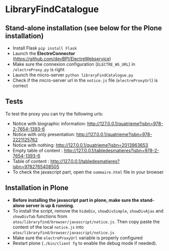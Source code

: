 # LibraryFindCatalogue

## Stand-alone installation (see below for the Plone installation)

 - Install Flask `pip install Flask`
 - Launch the **ElectreConnector** (https://github.com/devBPI/ElectreWebservice)
 - Make sure the connexion configuration (`ELECTRE_WS_URL`) in `/electreProxy.py` is right
 - Launch the micro-server `python libraryFindCatalogue.py`
 - Check if the micro-server url in the `notice.js` file (`electreProxyUrl`) is correct

## Tests

To test the proxy you can try the following urls:
 - Notice with biographic information: http://127.0.0.1/quatrieme?isbn=978-2-7654-1393-6
 - Notice with only presentation: http://127.0.0.1/quatrieme?isbn=978-2221125762
 - Notice with nothing: http://127.0.0.1/quatrieme?isbn=2013963653
 - Empty table of content : http://127.0.0.1/tabledesmatieres?isbn=978-2-7654-1393-6
 - Table of content : http://127.0.0.1/tabledesmatieres?isbn=9782765408505
 - To check the javascript part, open the `sommaire.html` file in your browser

## Installation in Plone

 - **Before installing the javascript part in plone, make sure the stand-alone server is up & running.**
 - To install the script, remove the `hideDiv`, `showDivSimple`, `showDivAjax` and `showDivTab` functions from `atos/libraryfind/browser/javascript/notice.js`.
Then copy paste the content of the local `notice.js` into `atos/libraryfind/browser/javascript/notice.js`
- Make sure the `electreProxyUrl` variable is properly configured
- Restart plone (`./bin/client fg` to enable the debug mode if needed).